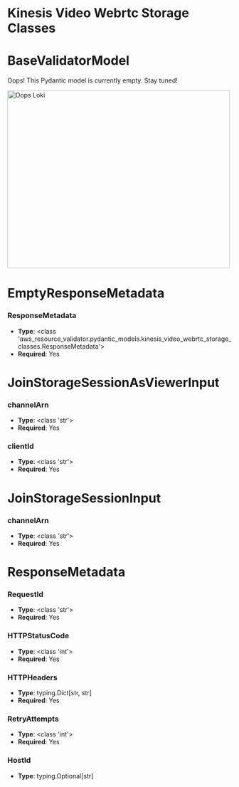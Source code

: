 # Kinesis Video Webrtc Storage Classes

# BaseValidatorModel

Oops! This Pydantic model is currently empty. Stay tuned!

<img src="/aws_resource_validator/images/oops_loki.png" width="500" height="400" title="Oops Loki">

# EmptyResponseMetadata

### ResponseMetadata
- **Type**: <class 'aws_resource_validator.pydantic_models.kinesis_video_webrtc_storage_classes.ResponseMetadata'>
- **Required**: Yes


# JoinStorageSessionAsViewerInput

### channelArn
- **Type**: <class 'str'>
- **Required**: Yes

### clientId
- **Type**: <class 'str'>
- **Required**: Yes


# JoinStorageSessionInput

### channelArn
- **Type**: <class 'str'>
- **Required**: Yes


# ResponseMetadata

### RequestId
- **Type**: <class 'str'>
- **Required**: Yes

### HTTPStatusCode
- **Type**: <class 'int'>
- **Required**: Yes

### HTTPHeaders
- **Type**: typing.Dict[str, str]
- **Required**: Yes

### RetryAttempts
- **Type**: <class 'int'>
- **Required**: Yes

### HostId
- **Type**: typing.Optional[str]


